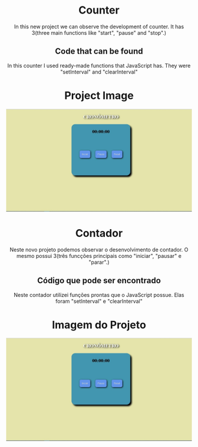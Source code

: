 <div style = "text-align: center;"> 
    <h1>Counter</h1>
    <p>In this new project we can observe the development of counter.
    It has 3(three main functions like "start", "pause" and "stop".)</p>
    <h2>Code that can be found</h2>
    <p>In this counter I used ready-made functions that JavaScript has. They were "setInterval" and "clearInterval"</p>
    <h1>Project Image</h1>
    <img src="WhatsApp Image 2021-12-07 at 22.58.45.jpeg" alt="img_project">
</div>

<div style = "text-align: center;"> 
    <h1>Contador</h1>
    <p> Neste novo projeto podemos observar o desenvolvimento de contador.
    O mesmo possui 3(três funcções principais como "iniciar", "pausar" e "parar".)</p>
    <h2> Código que pode ser encontrado</h2>
    <p>Neste contador utilizei funções prontas que o JavaScript possue. Elas foram "setInterval" e "clearInterval"</p>
    <h1>Imagem do Projeto</h1>
    <img src="WhatsApp Image 2021-12-07 at 22.58.45.jpeg" alt="img_projeto">
</div>
